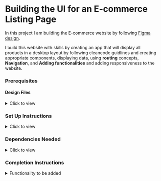 # Building the UI for an E-commerce Listing Page

In this project I am building the E-commerce website by following [Figma design]([https://github.com/facebook/create-react-app](https://www.figma.com/design/AvK9THieFnvEKfIIupCr2p/Untitled?node-id=1-2014&node-type=instance&t=5hOdB3S18g6jTOhl-0)).

I build this website with skills by creating an app that will display all products in a desktop layout by following cleancode guidlines and creating appropriate components, displaying  data, using **routing** concepts, **Navigation**, and **Adding functionalities** and adding responsiveness to the website.

### Prerequisites

#### Design Files

<details>
<summary>Click to view</summary>

- You can check the **Design Files** for different devices <a href="https://www.figma.com/file/5DK9nvTWZ4W0ytHtDrDe56/Tasty_Kitchens" target="_blank">here</a>.

</details>

### Set Up Instructions

<details>
<summary>Click to view</summary>

- Download dependencies by running `npm install`
- Start up the app using `npm start`
</details>

### Dependencies Needed

<details>
<summary>Click to view</summary>

- react-router-dom
</details>

### Completion Instructions

<details>
<summary>Functionality to be added</summary>

The app must have the following functionalities


- Users should be able to navigate to Home, Cart routes using links in Navbar.
- Header Section:
   - A search bar for searching products.
   - Icons for profile and cart.
   - Users should be able to navigate to Home route when clicking on **Chaperone** logo.
- Product List Section:
  - Display a grid/list of products based on the Figma design.
  - Each product card should include:
    - Product Image
    - Product Name
    - Price
    - "View Product" and "Add to Cart" buttons.
    - Clicking "View Product" should redirect the user to a custom
"Thank You" page. There will be no product details page, so you
are required to design a Thank You page from scratch.
- Home Route
  - Users should be able to see the sort by icon as shown in the Figma.
  - Filters :
    - Type of Plants
    - Price
    - Nursery
    - Ideal Plants Location
    - Indoor/ Outdoor
    - Maintenence
    - Plant Size
    - Water Schedule
    - Color
    - SeasonalLight Efficient
  - Users should be able to see the footer as shown in Figma.
  - Users should be able to see Home with highlighted text in Navbar.
- Cart Route
  - Clicking “Add to Cart” on any product should open a modal that
displays the product’s details and an option to confirm adding the
product to the cart.
  - The modal design is included in the Figma file and should be
closely followed.
- Pagination:
  - Implement pagination to navigate through multiple product
listings (functional but mock data is acceptable).
- Thank You Page:
  - Create a simple "Thank You" page to which users are redirected
after clicking "View Product". This page should acknowledge their
action with a simple message (e.g., "Thank you for your interest in
[Product Name]!").
- When the users enter invalid route in the URL then the Page not found Route should be displayed.

</details>

